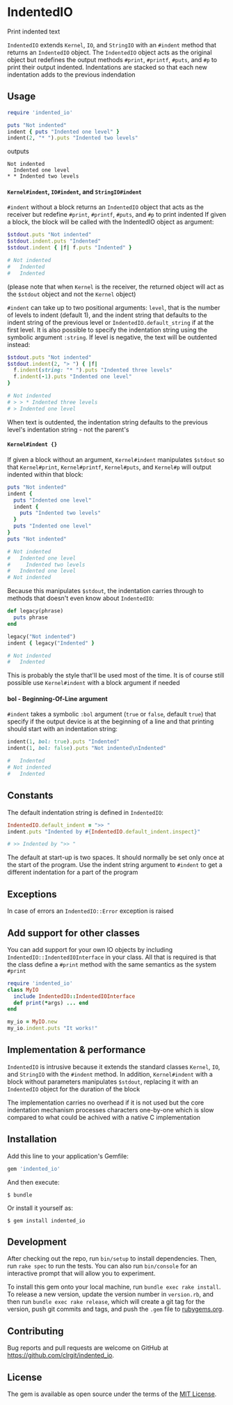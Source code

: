 # IndentedIO

Print indented text

`IndentedIO` extends `Kernel`, `IO`, and `StringIO` with an `#indent` method
that returns an `IndentedIO` object. The `IndentedIO` object acts as the
original object but redefines the output methods `#print`, `#printf`, `#puts`,
and `#p` to print their output indented.  Indentations are stacked so that each
new indentation adds to the previous indendation

## Usage

```ruby
require 'indented_io'

puts "Not indented"
indent { puts "Indented one level" }
indent(2, "* ").puts "Indented two levels"
```

outputs

```
Not indented
  Indented one level
* * Indented two levels
```

#### `Kernel#indent`, `IO#indent`, and `StringIO#indent`

`#indent` without a block returns an `IndentedIO` object that acts as the
receiver but redefine `#print`, `#printf`, `#puts`, and `#p` to print indented
If given a block, the block will be called with the IndentedIO object as
argument:

```ruby
$stdout.puts "Not indented"
$stdout.indent.puts "Indented"
$stdout.indent { |f| f.puts "Indented" }

# Not indented
#   Indented
#   Indented
```
(please note that when `Kernel` is the receiver, the returned object will
act as the `$stdout` object and not the `Kernel` object)

`#indent` can take up to two positional arguments: `level`, that is the number
of levels to indent (default 1), and the indent string that defaults to the
indent string of the previous level or `IndentedIO.default_string` if at the
first level. It is also possible to specify the indentation string using the
symbolic argument `:string`. If level is negative, the text will be outdented
instead:

```ruby
$stdout.puts "Not indented"
$stdout.indent(2, "> ") { |f|
  f.indent(string: "* ").puts "Indented three levels"
  f.indent(-1).puts "Indented one level"
}

# Not indented
# > > * Indented three levels
# > Indented one level
```
When text is outdented, the indentation string defaults to the previous level's
indentation string - not the parent's

#### `Kernel#indent {}`

If given a block without an argument, `Kernel#indent` manipulates `$stdout` so
that `Kernel#print`, `Kernel#printf`, `Kernel#puts`, and `Kernel#p` will output
indented within that block:

```ruby
puts "Not indented"
indent {
  puts "Indented one level"
  indent {
    puts "Indented two levels"
  }
  puts "Indented one level"
}
puts "Not indented"

# Not indented
#   Indented one level
#     Indented two levels
#   Indented one level
# Not indented
```
Because this manipulates `$stdout`, the indentation carries through to methods
that doesn't even know about `IndentedIO`:

```ruby
def legacy(phrase)
  puts phrase
end

legacy("Not indented")
indent { legacy("Indented" }

# Not indented
#   Indented
```
This is probably the style that'll be used most of the time. It is of course
still possible use `Kernel#indent` with a block argument if needed

#### bol - Beginning-Of-Line argument

`#indent` takes a symbolic `:bol` argument (`true` or `false`, default `true`) 
that specify if the output device is at the beginning of a line and that printing
should start with an indentation string:

```ruby
indent(1, bol: true).puts "Indented"
indent(1, bol: false).puts "Not indented\nIndented"

#   Indented
# Not indented
#   Indented
```

## Constants

The default indentation string is defined in `IndentedIO`:

```ruby
IndentedIO.default_indent = ">> "
indent.puts "Indented by #{IndentedIO.default_indent.inspect}"

# >> Indented by ">> "
```

The default at start-up is two spaces. It should normally be set only once
at the start of the program. Use the indent string argument to `#indent` 
to get a different indentation for a part of the program

## Exceptions

In case of errors an `IndentedIO::Error` exception is raised

## Add support for other classes

You can add support for your own IO objects by including
`IndentedIO::IndentedIOInterface` in your class.  All that is required is that
the class define a `#print` method with the same semantics as the system
`#print`

```ruby
require 'indented_io'
class MyIO
  include IndentedIO::IndentedIOInterface
  def print(*args) ... end
end

my_io = MyIO.new
my_io.indent.puts "It works!"
```

## Implementation & performance

`IndentedIO` is intrusive because it extends the standard classes `Kernel`,
`IO`, and `StringIO` with the `#indent` method. In addition, `Kernel#indent`
with a block without parameters manipulates `$stdout`, replacing it with an
`IndentedIO` object for the duration of the block

The implementation carries no overhead if it is not used but the core indentation
mechanism processes characters one-by-one which is slow compared to what could
be achived with a native C implementation


## Installation

Add this line to your application's Gemfile:

```ruby
gem 'indented_io'
```

And then execute:

    $ bundle

Or install it yourself as:

    $ gem install indented_io

## Development

After checking out the repo, run `bin/setup` to install dependencies. Then, run
`rake spec` to run the tests. You can also run `bin/console` for an interactive
prompt that will allow you to experiment.

To install this gem onto your local machine, run `bundle exec rake install`. To
release a new version, update the version number in `version.rb`, and then run
`bundle exec rake release`, which will create a git tag for the version, push
git commits and tags, and push the `.gem` file to
[rubygems.org](https://rubygems.org).

## Contributing

Bug reports and pull requests are welcome on GitHub at
https://github.com/clrgit/indented_io.

## License

The gem is available as open source under the terms of the [MIT License](https://opensource.org/licenses/MIT).
